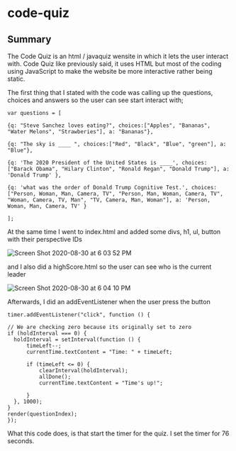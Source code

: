 # code-quiz

## Summary

The Code Quiz is an html / javaquiz wensite in which it lets the user interact with.  Code Quiz like previously said, it uses HTML but most of the coding using JavaScript to make the website be more interactive rather being static.

The first thing that I stated with the code was calling up the questions, choices and answers so the user can see start interact with;

    var questions = [

    {q: "Steve Sanchez loves eating?", choices:["Apples", "Bananas", "Water Melons", "Strawberies"], a: "Bananas"},

    {q: "The sky is ____ ", choices:["Red", "Black", "Blue", "green"], a: "Blue"},

    {q: 'The 2020 President of the United States is ____', choices:["Barack Obama", "Hilary Clinton", "Ronald Regan", "Donald Trump"], a: 'Donald Trump' },

    {q: 'what was the order of Donald Trump Cognitive Test.', choices:["Person, Woman, Man, Camera, TV", "Person, Man, Woman, Camera, TV", "Woman, Camera, TV, Man", "TV, Camera, Man, Woman"], a: 'Person, Woman, Man, Camera, TV' }

    ];

At the same time I went to index.html and added some divs, h1, ul, button with their perspective IDs

![Screen Shot 2020-08-30 at 6 03 52 PM](https://user-images.githubusercontent.com/18291317/91670414-4d1a3a00-eaeb-11ea-96cb-c9e74b584ace.png)

and I also did a highScore.html so the user can see who is the current leader

![Screen Shot 2020-08-30 at 6 04 10 PM](https://user-images.githubusercontent.com/18291317/91670502-3d4f2580-eaec-11ea-8ee0-bea4fdab0179.png)

Afterwards, I did an addEventListener when the user press the button

    timer.addEventListener("click", function () {

    // We are checking zero because its originally set to zero
    if (holdInterval === 0) {
      holdInterval = setInterval(function () {
          timeLeft--;
          currentTime.textContent = "Time: " + timeLeft;

          if (timeLeft <= 0) {
              clearInterval(holdInterval);
              allDone();
              currentTime.textContent = "Time's up!";

          }
      }, 1000);
    }
    render(questionIndex);
    });

What this code does, is that start the timer for the quiz.  I set the timer for 76 seconds.

